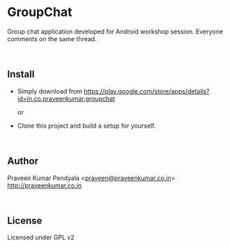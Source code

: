 GroupChat
=========
Group chat application developed for Android workshop session. Everyone comments on the same thread.

<br/>

Install
----------------------
* Simply download from https://play.google.com/store/apps/details?id=in.co.praveenkumar.groupchat
    
    or
    
* Clone this project and build a setup for yourself.

<br/>

Author
----------------------
Praveen Kumar Pendyala <<praveen@praveenkumar.co.in>><br>
http://praveenkumar.co.in

<br/>

License
----------------------
Licensed under GPL v2
